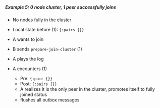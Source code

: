 ##### Example 5: 0 node cluster, 1 peer successfully joins

- No nodes fully in the cluster
- Local state before (1): `{:pairs {}}`

- A wants to join
- B sends `prepare-join-cluster` (1)

- A plays the log

- A encounters (1)
  - Pre: `{:pair {}}`
  - Post: `{:pairs {}}`
  - A realizes it is the only peer in the cluster, promotes itself to fully joined status
  - flushes all outbox messages